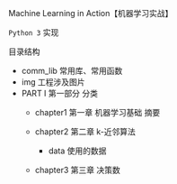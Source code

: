 Machine Learning in Action【机器学习实战】

`Python 3` 实现

目录结构

- comm_lib 常用库、常用函数
- img 工程涉及图片
- PART I 第一部分 分类
    - chapter1 第一章 机器学习基础 摘要
    - chapter2 第二章 k-近邻算法
        - data 使用的数据
        
    - chapter3 第三章 决策数
    
